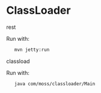 # ClassLoader


rest

Run with:
```bash
   mvn jetty:run
```

classload

Run with:
```bash
   java com/moss/classloader/Main
```

